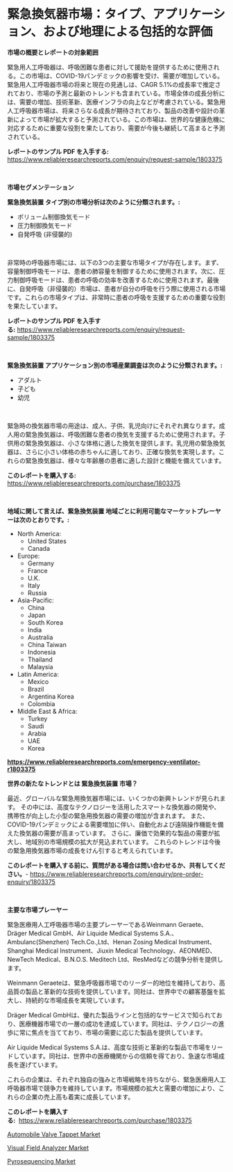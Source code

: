 <p><h1>緊急換気器市場：タイプ、アプリケーション、および地理による包括的な評価</h1></p><p><strong>市場の概要とレポートの対象範囲</strong></p>
<p><p>緊急用人工呼吸器は、呼吸困難な患者に対して援助を提供するために使用される。この市場は、COVID-19パンデミックの影響を受け、需要が増加している。緊急用人工呼吸器市場の将来と現在の見通しは、CAGR 5.1%の成長率で推定されており、市場の予測と最新のトレンドも含まれている。市場全体の成長分析には、需要の増加、技術革新、医療インフラの向上などが考慮されている。緊急用人工呼吸器市場は、将来さらなる成長が期待されており、製品の改善や設計の革新によって市場が拡大すると予測されている。この市場は、世界的な健康危機に対応するために重要な役割を果たしており、需要が今後も継続して高まると予測されている。</p></p>
<p><strong>レポートのサンプル PDF を入手する:</strong> <a href="https://www.reliableresearchreports.com/enquiry/request-sample/1803375">https://www.reliableresearchreports.com/enquiry/request-sample/1803375</a></p>
<p>&nbsp;</p>
<p><strong>市場セグメンテーション</strong></p>
<p><strong>緊急換気装置 タイプ別の市場分析は次のように分類されます。:</strong></p>
<p><ul><li>ボリューム制御換気モード</li><li>圧力制御換気モード</li><li>自発呼吸 (非侵襲的)</li></ul></p>
<p>&nbsp;</p>
<p><p>非常時の呼吸器市場には、以下の3つの主要な市場タイプが存在します。まず、容量制御呼吸モードは、患者の肺容量を制御するために使用されます。次に、圧力制御呼吸モードは、患者の呼吸の効率を改善するために使用されます。最後に、自発呼吸（非侵襲的）市場は、患者が自分の呼吸を行う際に使用される市場です。これらの市場タイプは、非常時に患者の呼吸を支援するための重要な役割を果たしています。</p></p>
<p><strong>レポートのサンプル PDF を入手する:</strong>&nbsp;<a href="https://www.reliableresearchreports.com/enquiry/request-sample/1803375">https://www.reliableresearchreports.com/enquiry/request-sample/1803375</a></p>
<p>&nbsp;</p>
<p><strong> 緊急換気装置 アプリケーション別の市場産業調査は次のように分類されます。:</strong></p>
<p><ul><li>アダルト</li><li>子ども</li><li>幼児</li></ul></p>
<p>&nbsp;</p>
<p><p>緊急時の換気器市場の用途は、成人、子供、乳児向けにそれぞれ異なります。成人用の緊急換気器は、呼吸困難な患者の換気を支援するために使用されます。子供用の緊急換気器は、小さな体格に適した換気を提供します。乳児用の緊急換気器は、さらに小さい体格の赤ちゃんに適しており、正確な換気を実現します。これらの緊急換気器は、様々な年齢層の患者に適した設計と機能を備えています。</p></p>
<p><strong>このレポートを購入する:</strong>&nbsp; <a href="https://www.reliableresearchreports.com/purchase/1803375">https://www.reliableresearchreports.com/purchase/1803375</a></p>
<p>&nbsp;</p>
<p><strong>地域に関して言えば、緊急換気装置 地域ごとに利用可能なマーケットプレーヤーは次のとおりです。:</strong></p>
<p><ul>
    <li>
        North America:
        <ul>
            <li>United States</li>
            <li>Canada</li>
        </ul>
    </li>
    <li>
        Europe:
        <ul>
            <li>Germany</li>
            <li>France</li>
            <li>U.K.</li>
            <li>Italy</li>
            <li>Russia</li>
        </ul>
    </li>
    <li>
        Asia-Pacific:
        <ul>
            <li>China</li>
            <li>Japan</li>
            <li>South Korea</li>
            <li>India</li>
            <li>Australia</li>
            <li>China Taiwan</li>
            <li>Indonesia</li>
            <li>Thailand</li>
            <li>Malaysia</li>
        </ul>
    </li>
    <li>
        Latin America:
        <ul>
            <li>Mexico</li>
            <li>Brazil</li>
            <li>Argentina Korea</li>
            <li>Colombia</li>
        </ul>
    </li>
    <li>
        Middle East & Africa:
        <ul>
            <li>Turkey</li>
            <li>Saudi</li>
            <li>Arabia</li>
            <li>UAE</li>
            <li>Korea</li>
        </ul>
    </li>
    </ul></p>
<p><strong><a href="https://www.reliableresearchreports.com/emergency-ventilator-r1803375">https://www.reliableresearchreports.com/emergency-ventilator-r1803375</a></strong>&nbsp;</p>
<p><strong>世界の新たなトレンドとは 緊急換気装置 市場？</strong></p>
<p><p>最近、グローバルな緊急用換気器市場には、いくつかの新興トレンドが見られます。 その中には、高度なテクノロジーを活用したスマートな換気器の開発や、携帯性が向上した小型の緊急用換気器の需要の増加が含まれます。 また、COVID-19パンデミックによる需要増加に伴い、自動化および遠隔操作機能を備えた換気器の需要が高まっています。 さらに、廉価で効果的な製品の需要が拡大し、地域別の市場規模の拡大が見込まれています。 これらのトレンドは今後の緊急用換気器市場の成長をけん引すると考えられています。</p></p>
<p><strong>このレポートを購入する前に、質問がある場合は問い合わせるか、共有してください。</strong>- <a href="https://www.reliableresearchreports.com/enquiry/pre-order-enquiry/1803375">https://www.reliableresearchreports.com/enquiry/pre-order-enquiry/1803375</a></p>
<p>&nbsp;</p>
<p><strong>主要な市場プレーヤー</strong></p>
<p><p>緊急医療用人工呼吸器市場の主要プレーヤーであるWeinmann Geraete、Dräger Medical GmbH、Air Liquide Medical Systems S.A.、Ambulanc(Shenzhen) Tech.Co.,Ltd、Henan Zosing Medical Instrument、 Shanghai Medical Instrument、Jiuxin Medical Technology、AEONMED、NewTech Medical、B.N.O.S. Meditech Ltd、ResMedなどの競争分析を提供します。 </p><p>Weinmann Geraeteは、緊急呼吸器市場でのリーダー的地位を維持しており、高品質の製品と革新的な技術を提供しています。同社は、世界中での顧客基盤を拡大し、持続的な市場成長を実現しています。 </p><p>Dräger Medical GmbHは、優れた製品ラインと包括的なサービスで知られており、医療機器市場での一層の成功を達成しています。同社は、テクノロジーの進歩に常に焦点を当てており、市場の需要に応じた製品を提供しています。</p><p>Air Liquide Medical Systems S.A.は、高度な技術と革新的な製品で市場をリードしています。同社は、世界中の医療機関からの信頼を得ており、急速な市場成長を遂げています。</p><p>これらの企業は、それぞれ独自の強みと市場戦略を持ちながら、緊急医療用人工呼吸器市場で競争力を維持しています。市場規模の拡大と需要の増加により、これらの企業の売上高も着実に成長しています。</p></p>
<p><strong>このレポートを購入する:</strong>&nbsp;&nbsp;<a href="https://www.reliableresearchreports.com/purchase/1803375">https://www.reliableresearchreports.com/purchase/1803375</a></p>
<p><p><a href="https://www.linkedin.com/pulse/automobile-valve-tappet-market-offer-valuable-insights-cpyyf?trackingId=iyuAOwoB%2FH0wgCCFczcPPQ%3D%3D">Automobile Valve Tappet Market</a></p><p><a href="https://github.com/Chiragrp22/Market-Research-Report-List-4/blob/main/visual-field-analyzer-market.md">Visual Field Analyzer Market</a></p><p><a href="https://www.linkedin.com/pulse/global-pyrosequencing-market-types-applications-major-players-og0ic?trackingId=zTs0HOwYQOUpgkjDI04b%2BA%3D%3D">Pyrosequencing Market</a></p></p>